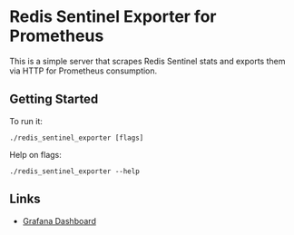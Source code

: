 # Redis Sentinel Exporter for Prometheus

This is a simple server that scrapes Redis Sentinel stats and exports them via HTTP for Prometheus consumption.

## Getting Started

To run it:

```
./redis_sentinel_exporter [flags]
```

Help on flags:

```
./redis_sentinel_exporter --help
```

## Links

* [Grafana Dashboard](https://grafana.com/dashboards/9570)
